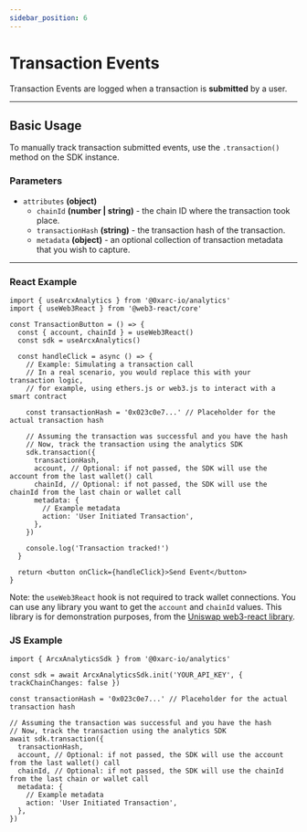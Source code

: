 ```yaml
---
sidebar_position: 6
---
```


# Transaction Events

Transaction Events are logged when a transaction is **submitted** by a user.

---

## Basic Usage

To manually track transaction submitted events, use the `.transaction()` method on the SDK instance.

### Parameters

- `attributes` **(object)**
  - `chainId` **(number | string)** - the chain ID where the transaction took place.
  - `transactionHash` **(string)** - the transaction hash of the transaction.
  - `metadata` **(object)** - an optional collection of transaction metadata that you wish to capture.

---

### React Example

```tsx
import { useArcxAnalytics } from '@0xarc-io/analytics'
import { useWeb3React } from '@web3-react/core'

const TransactionButton = () => {
  const { account, chainId } = useWeb3React()
  const sdk = useArcxAnalytics()

  const handleClick = async () => {
    // Example: Simulating a transaction call
    // In a real scenario, you would replace this with your transaction logic,
    // for example, using ethers.js or web3.js to interact with a smart contract

    const transactionHash = '0x023c0e7...' // Placeholder for the actual transaction hash

    // Assuming the transaction was successful and you have the hash
    // Now, track the transaction using the analytics SDK
    sdk.transaction({
      transactionHash,
      account, // Optional: if not passed, the SDK will use the account from the last wallet() call
      chainId, // Optional: if not passed, the SDK will use the chainId from the last chain or wallet call
      metadata: {
        // Example metadata
        action: 'User Initiated Transaction',
      },
    })

    console.log('Transaction tracked!')
  }

  return <button onClick={handleClick}>Send Event</button>
}
```

Note: the `useWeb3React` hook is not required to track wallet connections. You can use any library you want to get the `account` and `chainId` values. This library is for demonstration purposes, from the [Uniswap web3-react library](https://github.com/Uniswap/web3-react).

### JS Example

```tsx
import { ArcxAnalyticsSdk } from '@0xarc-io/analytics'

const sdk = await ArcxAnalyticsSdk.init('YOUR_API_KEY', { trackChainChanges: false })

const transactionHash = '0x023c0e7...' // Placeholder for the actual transaction hash

// Assuming the transaction was successful and you have the hash
// Now, track the transaction using the analytics SDK
await sdk.transaction({
  transactionHash,
  account, // Optional: if not passed, the SDK will use the account from the last wallet() call
  chainId, // Optional: if not passed, the SDK will use the chainId from the last chain or wallet call
  metadata: {
    // Example metadata
    action: 'User Initiated Transaction',
  },
})
```
